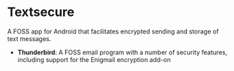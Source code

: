 [Title]: # (Textsecure)
[Difficulty]: # (Beginner)
[Order]: # (118)

# Textsecure

A FOSS app for Android that facilitates encrypted sending and storage of text messages.  

- **Thunderbird**: A FOSS email program with a number of security features, including support for the Enigmail encryption add-on